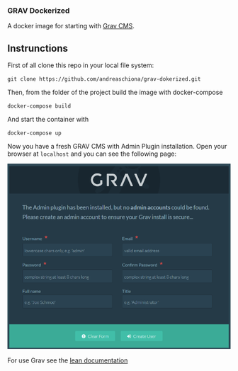### GRAV Dockerized

A docker image for starting with [Grav CMS](http://github.com/getgrav/grav).

## Instrunctions

First of all clone this repo in your local file system:

```
git clone https://github.com/andreaschiona/grav-dokerized.git
```

Then, from the folder of the project build the image with docker-compose

```
docker-compose build
```

And start the container with

```
docker-compose up
```

Now you have a fresh GRAV CMS with Admin Plugin installation.
Open your browser at `localhost` and you can see the following page:

![Admin Page](docs/screenshots/adminpage.png)


For use Grav see the [lean documentation](https://learn.getgrav.org/)
